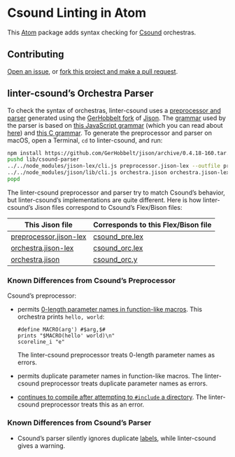 # Csound Linting in Atom

This [Atom](https://atom.io/) package adds syntax checking for [Csound](https://csound.github.io/) orchestras.

## Contributing

[Open an issue](https://github.com/nwhetsell/linter-csound/issues), or [fork this project and make a pull request](https://guides.github.com/activities/forking/).

## linter-csound’s Orchestra Parser

To check the syntax of orchestras, linter-csound uses a [preprocessor and parser](https://github.com/nwhetsell/linter-csound/tree/master/lib/csound-parser) generated using the [GerHobbelt fork](https://github.com/GerHobbelt/jison) of [Jison](https://zaa.ch/jison/). The [grammar](https://github.com/nwhetsell/linter-csound/blob/master/lib/csound-parser/orchestra.jison) used by the parser is based on [this JavaScript grammar](http://www.cjihrig.com/development/jsparser/ecmascript.jison) (which you can read about [here](http://cjihrig.com/blog/creating-a-javascript-parser/)) and [this C grammar](http://www.quut.com/c/ANSI-C-grammar-y-2011.html). To generate the preprocessor and parser on macOS, open a Terminal, `cd` to linter-csound, and run:

```sh
npm install https://github.com/GerHobbelt/jison/archive/0.4.18-160.tar.gz
pushd lib/csound-parser
../../node_modules/jison-lex/cli.js preprocessor.jison-lex --outfile preprocessor.js
../../node_modules/jison/lib/cli.js orchestra.jison orchestra.jison-lex --outfile orchestra-parser.js
popd
```

The linter-csound preprocessor and parser try to match Csound’s behavior, but linter-csound’s implementations are quite different. Here is how linter-csound’s Jison files correspond to Csound’s Flex/Bison files:

This Jison file | Corresponds to this Flex/Bison file
----------------|------------------------------------
[preprocessor.jison-lex](https://github.com/nwhetsell/linter-csound/blob/master/lib/csound-parser/preprocessor.jison-lex) | [csound_pre.lex](https://github.com/csound/csound/blob/develop/Engine/csound_pre.lex)
[orchestra.jison-lex](https://github.com/nwhetsell/linter-csound/blob/master/lib/csound-parser/orchestra.jison-lex) | [csound_orc.lex](https://github.com/csound/csound/blob/develop/Engine/csound_orc.lex)
[orchestra.jison](https://github.com/nwhetsell/linter-csound/blob/master/lib/csound-parser/orchestra.jison) | [csound_orc.y](https://github.com/csound/csound/blob/develop/Engine/csound_orc.y)

### Known Differences from Csound’s Preprocessor

Csound’s preprocessor:

* permits [0-length parameter names in function-like macros](https://github.com/csound/csound/issues/663). This orchestra prints `hello, world`:

    ```csound
    #define MACRO(arg') #$arg,$#
    prints "$MACRO(hello' world)\n"
    scoreline_i "e"
    ```

    The linter-csound preprocessor treats 0-length parameter names as errors.

* permits duplicate parameter names in function-like macros. The linter-csound preprocessor treats duplicate parameter names as errors.

* [continues to compile after attempting to `#include` a directory](https://github.com/csound/csound/issues/679). The linter-csound preprocessor treats this as an error.

### Known Differences from Csound’s Parser

* Csound’s parser silently ignores duplicate [labels](http://csound.github.io/docs/manual/OrchTop.html), while linter-csound gives a warning.

